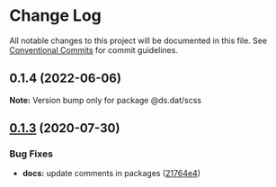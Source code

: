 # Change Log

All notable changes to this project will be documented in this file.
See [Conventional Commits](https://conventionalcommits.org) for commit guidelines.

## 0.1.4 (2022-06-06)

**Note:** Version bump only for package @ds.dat/scss





## [0.1.3](https://github.com/bahdcoder/ds.dat/compare/v0.1.2...v0.1.3) (2020-07-30)


### Bug Fixes

* **docs:** update comments in packages ([21764e4](https://github.com/bahdcoder/ds.dat/commit/21764e4d73ac2626fd9927b968e1d4b6fc58615d))
